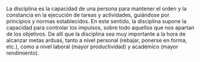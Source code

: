 La disciplina es la capacidad de una persona para mantener el orden y la constancia en la ejecución de tareas
y actividades, guiándose por principios y normas establecidos.
En este sentido, la disciplina supone la capacidad para controlar los impulsos, sobre todo aquellos que 
nos apartan de los objetivos.
De allí que la disciplina sea muy importante a la hora de alcanzar metas arduas, tanto a nivel personal (rebajar, ponerse en forma, etc.),
como a nivel laboral (mayor productividad) y académico (mayor rendimiento).
